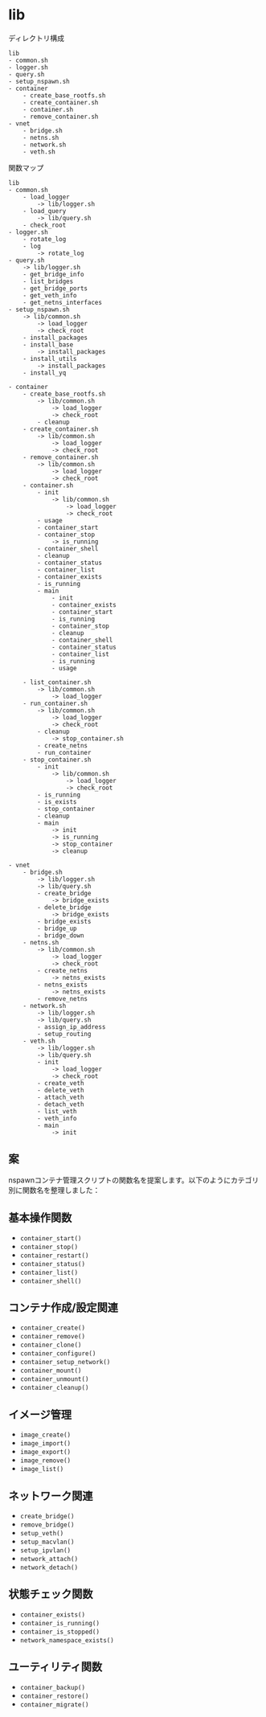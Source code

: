 # lib

ディレクトリ構成
```
lib
- common.sh
- logger.sh
- query.sh
- setup_nspawn.sh
- container
    - create_base_rootfs.sh
    - create_container.sh
    - container.sh
    - remove_container.sh
- vnet
    - bridge.sh
    - netns.sh
    - network.sh
    - veth.sh
```

関数マップ
```
lib
- common.sh
    - load_logger
        -> lib/logger.sh
    - load_query
        -> lib/query.sh
    - check_root
- logger.sh
    - rotate_log
    - log
        -> rotate_log
- query.sh
    -> lib/logger.sh
    - get_bridge_info
    - list_bridges
    - get_bridge_ports
    - get_veth_info
    - get_netns_interfaces
- setup_nspawn.sh
    -> lib/common.sh
        -> load_logger
        -> check_root
    - install_packages
    - install_base
        -> install_packages
    - install_utils
        -> install_packages
    - install_yq

- container
    - create_base_rootfs.sh
        -> lib/common.sh
            -> load_logger
            -> check_root
        - cleanup
    - create_container.sh
        -> lib/common.sh
            -> load_logger
            -> check_root
    - remove_container.sh
        -> lib/common.sh
            -> load_logger
            -> check_root
    - container.sh
        - init
            -> lib/common.sh
                -> load_logger
                -> check_root
        - usage
        - container_start
        - container_stop
            -> is_running
        - container_shell
        - cleanup
        - container_status
        - container_list
        - container_exists
        - is_running
        - main
            - init
            - container_exists
            - container_start
            - is_running
            - container_stop
            - cleanup
            - container_shell
            - container_status
            - container_list
            - is_running
            - usage

    - list_container.sh
        -> lib/common.sh
            -> load_logger
    - run_container.sh
        -> lib/common.sh
            -> load_logger
            -> check_root
        - cleanup
            -> stop_container.sh
        - create_netns
        - run_container
    - stop_container.sh
        - init
            -> lib/common.sh
                -> load_logger
                -> check_root
        - is_running
        - is_exists
        - stop_container
        - cleanup
        - main
            -> init
            -> is_running
            -> stop_container
            -> cleanup

- vnet
    - bridge.sh
        -> lib/logger.sh
        -> lib/query.sh
        - create_bridge
            -> bridge_exists
        - delete_bridge
            -> bridge_exists
        - bridge_exists
        - bridge_up
        - bridge_down
    - netns.sh
        -> lib/common.sh
            -> load_logger
            -> check_root
        - create_netns
            -> netns_exists
        - netns_exists
            -> netns_exists
        - remove_netns
    - network.sh
        -> lib/logger.sh
        -> lib/query.sh
        - assign_ip_address
        - setup_routing
    - veth.sh
        -> lib/logger.sh
        -> lib/query.sh
        - init
            -> load_logger
            -> check_root
        - create_veth
        - delete_veth
        - attach_veth
        - detach_veth
        - list_veth
        - veth_info
        - main
            -> init
```


## 案

nspawnコンテナ管理スクリプトの関数名を提案します。以下のようにカテゴリ別に関数名を整理しました：

## 基本操作関数
- `container_start()`
- `container_stop()`
- `container_restart()`
- `container_status()`
- `container_list()`
- `container_shell()`

## コンテナ作成/設定関連
- `container_create()`
- `container_remove()`
- `container_clone()`
- `container_configure()`
- `container_setup_network()`
- `container_mount()`
- `container_unmount()`
- `container_cleanup()`

## イメージ管理
- `image_create()`
- `image_import()`
- `image_export()`
- `image_remove()`
- `image_list()`

## ネットワーク関連
- `create_bridge()`
- `remove_bridge()`
- `setup_veth()`
- `setup_macvlan()`
- `setup_ipvlan()`
- `network_attach()`
- `network_detach()`

## 状態チェック関数
- `container_exists()`
- `container_is_running()`
- `container_is_stopped()`
- `network_namespace_exists()`

## ユーティリティ関数
- `container_backup()`
- `container_restore()`
- `container_migrate()`

